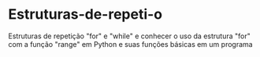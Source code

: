 # Estruturas-de-repeti-o
Estruturas de repetição "for" e "while" e conhecer o uso da estrutura "for" com a função "range" em Python e suas funções básicas em um programa

